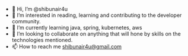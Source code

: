 - 👋 Hi, I’m @shibunair4u
- 👀 I’m interested in reading, learning and contributing to the developer community.
- 🌱 I’m currently learning java, spring, kubernetes, aws
- 💞️ I’m looking to collaborate on anything that will hone by skills on the technologies mentioned.
- 📫 How to reach me shibunair4u@gmail.com

<!---
shibunair4u/shibunair4u is a ✨ special ✨ repository because its `README.md` (this file) appears on your GitHub profile.
You can click the Preview link to take a look at your changes.
--->
